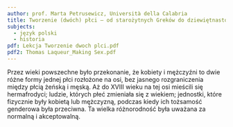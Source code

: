 ```yaml
---
author: prof. Marta Petrusewicz, Università della Calabria
title: Tworzenie (dwóch) płci – od starożytnych Greków do dziewiętnastowiecznych mieszczan
subjects:
  - język polski
  - historia
pdf: Lekcja Tworzenie dwoch plci.pdf
pdf2: Thomas Laqueur_Making Sex.pdf
---
```

Przez wieki powszechne było przekonanie, że kobiety i mężczyźni to dwie różne formy jednej płci rozłożone na osi, bez jasnego rozgraniczenia między płcią żeńską i męską. Aż do XVIII wieku na tej osi mieścili się hermafrodyci; ludzie, których płeć zmieniała się z wiekiem; jednostki, które fizycznie były kobietą lub mężczyzną, podczas kiedy ich tożsamość genderowa była przeciwna. Ta wielka różnorodność była uważana za normalną i akceptowalną. 